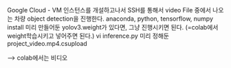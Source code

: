 Google Cloud - VM 인스턴스를 개설하고나서 SSH를 통해서 video File 중에서 나오는 차량 object detection을 진행한다.
anaconda, python, tensorflow, numpy install
미리 만들어둔 yolov3.weight가 있다면, 그냥 진행시키면 된다. (=colab에서 weight학습시키고 넣어주면 된다.)
vi inference.py
미리 정해둔 project_video.mp4.csupload

--> colab에서는 비디오
